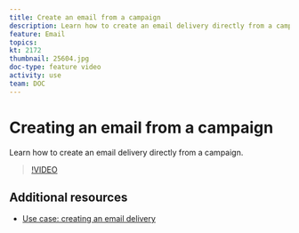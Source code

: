 ```yaml
---
title: Create an email from a campaign
description: Learn how to create an email delivery directly from a campaign.
feature: Email
topics: 
kt: 2172
thumbnail: 25604.jpg
doc-type: feature video
activity: use
team: DOC
---
```


# Creating an email from a campaign

Learn how to create an email delivery directly from a campaign.

>[!VIDEO](https://video.tv.adobe.com/v/25604?quality=12)

## Additional resources

* [Use case: creating an email delivery](https://experienceleague.adobe.com/docs/campaign-classic/using/designing-content/editing-html-content/use-case)
